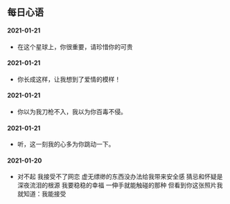 ## 每日心语

#### 2021-01-21
- 在这个星球上，你很重要，请珍惜你的可贵

#### 2021-01-21
- 你长成这样，让我想到了爱情的模样！

#### 2021-01-21
- 你以为我刀枪不入，我以为你百毒不侵。

#### 2021-01-21
- 听，这一刻我的心多为你跳动一下。

#### 2021-01-20
- 对不起 我接受不了网恋 虚无缥缈的东西没办法给我带来安全感 猜忌和怀疑是深夜流泪的根源 我要稳稳的幸福 一伸手就能触碰的那种 但看到你这张照片我就知道：我能接受
